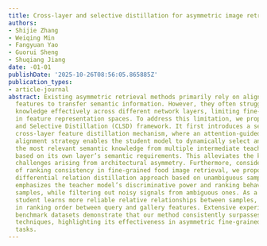 ```yaml
---
title: Cross-layer and selective distillation for asymmetric image retrieval
authors:
- Shijie Zhang
- Weiqing Min
- Fangyuan Yao
- Guorui Sheng
- Shuqiang Jiang
date: -01-01
publishDate: '2025-10-26T08:56:05.865885Z'
publication_types:
- article-journal
abstract: Existing asymmetric retrieval methods primarily rely on aligning global
  features to transfer semantic information. However, they often struggle to convey
  knowledge effectively across different network layers, limiting fine-grained alignment
  in feature representation spaces. To address this limitation, we propose a Cross-Layer
  and Selective Distillation (CLSD) framework. It first introduces a semantic-aware
  cross-layer feature distillation mechanism, where an attention-guided soft layer
  alignment strategy enables the student model to dynamically select and integrate
  the most relevant semantic knowledge from multiple intermediate teacher layers,
  based on its own layer’s semantic requirements. This alleviates the knowledge transfer
  challenges arising from architectural asymmetry. Furthermore, considering the importance
  of ranking consistency in fine-grained food image retrieval, we propose a decoupled
  differential relation distillation approach based on unambiguous samples. This method
  emphasizes the teacher model’s discriminative power and ranking behavior on unambiguous
  samples, while filtering out noisy signals from ambiguous ones. As a result, the
  student learns more reliable relative relationships between samples, ensuring consistency
  in ranking order between query and gallery features. Extensive experiments on four
  benchmark datasets demonstrate that our method consistently surpasses existing state-of-the-art
  techniques, highlighting its effectiveness in asymmetric fine-grained retrieval
  tasks.
---
```

